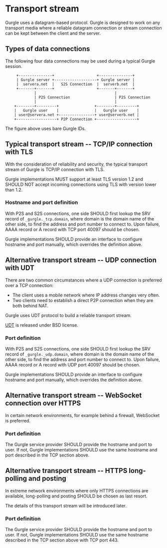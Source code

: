 # Transport stream

Gurgle uses a datagram-based protocol. Gurgle is designed to work on any transport media where a reliable datagram connection or stream connection can be kept between the client and the server.

## Types of data connections

The following four data connections may be used during a typical Gurgle session.

```
     +---------------+                   +---------------+
     | Gurgle server +-------------------+ Gurgle server |
     |  servera.net  |   S2S Connection  |  serverb.net  |
     +-------+-------+                   +-------+-------+
             |                                   |
             | P2S Connection                    | P2S Connection
             |                                   |
    +--------+---------+                +--------+---------+
    |   Gurgle user    |                |   Gurgle user    |
    | user@servera.net +----------------+ user@serverb.net |
    +------------------+ P2P Connection +------------------+
```

The figure above uses bare Gurgle IDs.

## Typical transport stream -- TCP/IP connection with TLS

With the consideration of reliability and security, the typical transport stream of Gurgle is TCP/IP connection with TLS.

Gurgle implementations MUST support at least TLS version 1.2 and SHOULD NOT accept incoming connections using TLS with version lower than 1.2.

### Hostname and port definition

With P2S and S2S connections, one side SHOULD first lookup the SRV record of `_gurgle._tcp.domain`, where domain is the domain name of the other side, to find the address and port number to connect to. Upon failure, AAAA record or A record with TCP port 40097 should be chosen.

Gurgle implementations SHOULD provide an interface to configure hostname and port manually, which overrides the definition above.

## Alternative transport stream -- UDP connection with UDT

There are two common circumstances where a UDP connection is preferred over a TCP connection:

- The client uses a mobile network where IP address changes very often.
- Two clients need to establish a direct P2P connection when they are both behind NAT.

Gurgle uses UDT protocol to build a reliable transport stream.

[UDT](http://udt.sourceforge.net/index.html) is released under BSD license.

### Port definition

With P2S and S2S connections, one side SHOULD first lookup the SRV record of `_gurgle._udp.domain`, where domain is the domain name of the other side, to find the address and port number to connect to. Upon failure, AAAA record or A record with UDP port 40097 should be chosen.

Gurgle implementations SHOULD provide an interface to configure hostname and port manually, which overrides the definition above.

## Alternative transport stream -- WebSocket connection over HTTPS

In certain network environments, for example behind a firewall, WebSocket is preferred.

### Port definition

The Gurgle service provider SHOULD provide the hostname and port to user. If not, Gurgle implementations SHOULD use the same hostname and port described in the TCP section above.

## Alternative transport stream -- HTTPS long-polling and posting

In extreme network environments where only HTTPS connections are available, long-polling and posting SHOULD be chosen as last resort.

The details of this transport stream will be introduced later.

### Port definition

The Gurgle service provider SHOULD provide the hostname and port to user. If not, Gurgle implementations SHOULD use the same hostname described in the TCP section above with TCP port 443.
